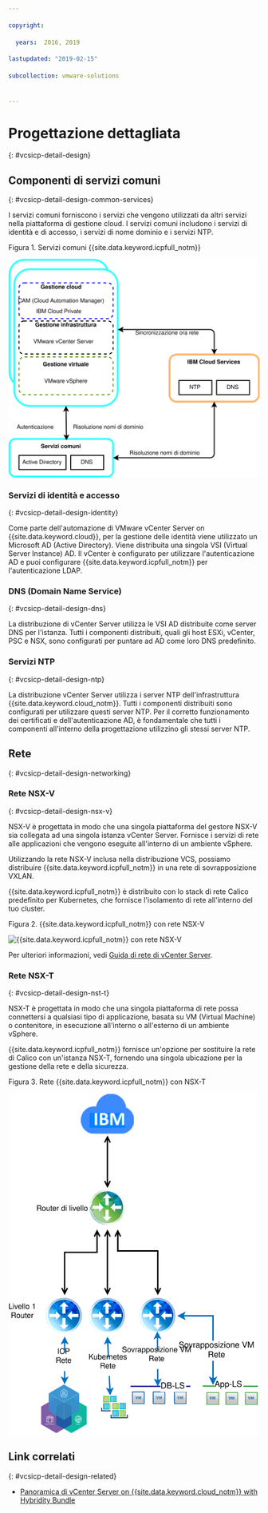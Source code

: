 ```yaml
---

copyright:

  years:  2016, 2019

lastupdated: "2019-02-15"

subcollection: vmware-solutions


---
```


# Progettazione dettagliata
{: #vcsicp-detail-design}

## Componenti di servizi comuni
{: #vcsicp-detail-design-common-services}

I servizi comuni forniscono i servizi che vengono utilizzati da altri servizi nella piattaforma di gestione cloud. I servizi comuni includono i servizi di identità e di accesso, i servizi di nome dominio e i servizi NTP.

Figura 1. Servizi comuni {{site.data.keyword.icpfull_notm}}

![{{site.data.keyword.icpfull_notm}} - Servizi comuni](vcsicp-icp-commonservices.svg)

### Servizi di identità e accesso
{: #vcsicp-detail-design-identity}

Come parte dell'automazione di VMware vCenter Server on {{site.data.keyword.cloud}}, per la gestione delle identità viene utilizzato un Microsoft AD (Active Directory). Viene distribuita una singola VSI (Virtual Server Instance) AD. Il vCenter è configurato per utilizzare l'autenticazione AD e puoi configurare {{site.data.keyword.icpfull_notm}} per l'autenticazione LDAP.

###	DNS (Domain Name Service)
{: #vcsicp-detail-design-dns}

La distribuzione di vCenter Server utilizza le VSI AD distribuite come server DNS per l'istanza. Tutti i componenti distribuiti, quali gli host ESXi, vCenter, PSC e NSX, sono configurati per puntare ad AD come loro DNS predefinito.

###	Servizi NTP
{: #vcsicp-detail-design-ntp}

La distribuzione vCenter Server utilizza i server NTP dell'infrastruttura {{site.data.keyword.cloud_notm}}. Tutti i componenti distribuiti sono configurati per utilizzare questi server NTP. Per il corretto funzionamento dei certificati e dell'autenticazione AD, è fondamentale che tutti i componenti all'interno della progettazione utilizzino gli stessi server NTP.

## Rete
{: #vcsicp-detail-design-networking}

### Rete NSX-V
{: #vcsicp-detail-design-nsx-v}

NSX-V è progettata in modo che una singola piattaforma del gestore NSX-V sia collegata ad una singola istanza vCenter Server. Fornisce i servizi di rete alle applicazioni che vengono eseguite all'interno di un ambiente vSphere.

Utilizzando la rete NSX-V inclusa nella distribuzione VCS, possiamo distribuire {{site.data.keyword.icpfull_notm}} in una rete di sovrapposizione VXLAN.

{{site.data.keyword.icpfull_notm}} è distribuito con lo stack di rete Calico predefinito per Kubernetes, che fornisce l'isolamento di rete all'interno del tuo cluster.

Figura 2. {{site.data.keyword.icpfull_notm}} con rete NSX-V

![{{site.data.keyword.icpfull_notm}} con rete NSX-V](vcsicp-nsxv-networking.svg)

Per ulteriori informazioni, vedi [Guida di rete di vCenter Server](/docs/services/vmwaresolutions/archiref/vcsnsxt?topic=vmware-solutions-vcsnsxt-intro).

### Rete NSX-T
{: #vcsicp-detail-design-nst-t}

NSX-T è progettata in modo che una singola piattaforma di rete possa connettersi a qualsiasi tipo di applicazione, basata su VM (Virtual Machine) o contenitore, in esecuzione all'interno o all'esterno di un ambiente vSphere.

{{site.data.keyword.icpfull_notm}} fornisce un'opzione per sostituire la rete di Calico con un'istanza NSX-T, fornendo una singola ubicazione per la gestione della rete e della sicurezza.

Figura 3. Rete {{site.data.keyword.icpfull_notm}} con NSX-T

![{{site.data.keyword.icpfull_notm}} con NSX-T - Rete](vcsicp-icp-nsxt-networking.svg)

## Link correlati
{: #vcsicp-detail-design-related}

* [Panoramica di vCenter Server on {{site.data.keyword.cloud_notm}} with Hybridity Bundle
](/docs/services/vmwaresolutions/archiref/vcs?topic=vmware-solutions-vcs-hybridity-intro)
